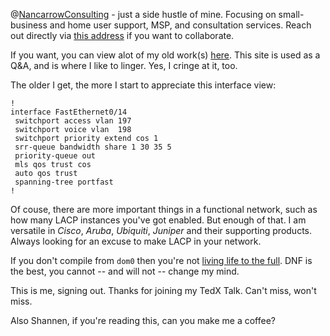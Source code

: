 @[NancarrowConsulting](https://michaelnancarrow.com) - just a side hustle of mine. Focusing on small-business and home user support, MSP, and consultation services. Reach out directly via [this address](mailto:github-connect@michaelnancarrow.com) if you want to collaborate.


If you want, you can view alot of my old work(s) [here](https://stackexchange.com/users/3557691). This site is used as a Q&A, and is where I like to linger. Yes, I cringe at it, too. 

The older I get, the more I start to appreciate this interface view: 
```
!
interface FastEthernet0/14
 switchport access vlan 197
 switchport voice vlan  198
 switchport priority extend cos 1
 srr-queue bandwidth share 1 30 35 5
 priority-queue out
 mls qos trust cos
 auto qos trust
 spanning-tree portfast
!
```
Of couse, there are more important things in a functional network, such as how many LACP instances you've got enabled. But enough of that. I am versatile in *Cisco*, *Aruba*, *Ubiquiti*, *Juniper* and their supporting products. Always looking for an excuse to make LACP in your network.

If you don't compile from `dom0` then you're not [living life to the full](https://www.qubes-os.org/doc/how-to-install-software-in-dom0/). DNF is the best, you cannot -- and will not -- change my mind. 

This is me, signing out. Thanks for joining my TedX Talk. Can't miss, won't miss.

Also Shannen, if you're reading this, can you make me a coffee?
